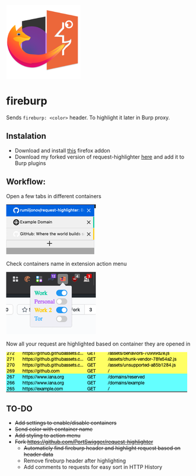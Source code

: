 <img src=src/icons/fireburp.png width=200>

# fireburp

Sends `fireburp: <color>` header. To highlight it later in Burp proxy.

## Instalation

- Download and install [this](https://addons.mozilla.org/addon/fireburp/) firefox addon
- Download my forked version of request-highlighter [here](https://github.com/rumiljonov/request-highlighter) and add it to Burp plugins


## Workflow:

Open a few tabs in different containers

<img src=images/README/20201204021701.png>

Check containers name in extension action menu

<img src=images/README/20201204021737.png>

Now all your request are highlighted based on container they are opened in

<img src=images/README/20201203182145.png>


## TO-DO
- ~~Add settings to enable/disable containers~~
- ~~Send color with container name~~
- ~~Add styling to action menu~~
- ~~Fork https://github.com/PortSwigger/request-highlighter~~ 
    - ~~Automaticly find fireburp header and highlight request based on header data~~
    - Remove fireburp header after highlighting
    - Add comments to requests for easy sort in HTTP History
